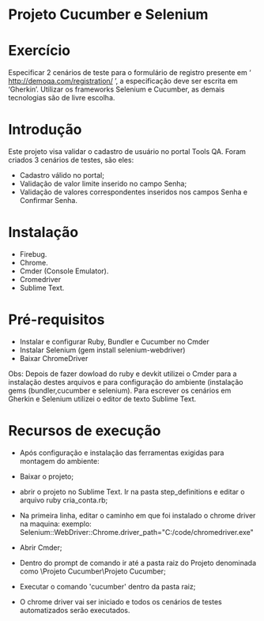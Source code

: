 # Projeto Cucumber e Selenium

# Exercício

Especificar 2 cenários de teste para o formulário de registro presente em ‘ http://demoqa.com/registration/ ’, a especificação deve ser escrita em ‘Gherkin’. Utilizar os frameworks Selenium e Cucumber, as demais tecnologias são de livre escolha.

# Introdução
Este projeto visa validar o cadastro de usuário no portal Tools QA. Foram criados 3 cenários de testes, são eles:
-	Cadastro válido no portal;
-	Validação de valor limite inserido no campo Senha;
-	Validação de valores correspondentes inseridos nos campos Senha e Confirmar Senha.

# Instalação
 - Firebug.
 - Chrome.
 - Cmder (Console Emulator).
 - Cromedriver
 - Sublime Text.

# Pré-requisitos

 - Instalar e configurar Ruby, Bundler e Cucumber no Cmder
 - Instalar Selenium (gem install selenium-webdriver)
 - Baixar ChromeDriver

Obs: Depois de fazer dowload do ruby e devkit utilizei o Cmder para a instalação destes arquivos e para configuração do ambiente (instalação gems (bundler,cucumber e selenium).
Para escrever os cenários em Gherkin e Selenium utilizei o editor de texto Sublime Text.

# Recursos de execução

 - Após configuração e instalação das ferramentas exigidas para montagem do ambiente:
 - Baixar o projeto;
 - abrir o projeto no Sublime Text. Ir na pasta step_definitions e editar o arquivo ruby cria_conta.rb;
 - Na primeira linha, editar o caminho em que foi instalado o chrome driver na maquina:
   exemplo: Selenium::WebDriver::Chrome.driver_path="C:/code/chromedriver.exe" 

 - Abrir Cmder;
 - Dentro do prompt de comando ir até a pasta raiz do Projeto denominada como \Projeto Cucumber\Projeto Cucumber;
 - Executar o comando 'cucumber' dentro da pasta raiz;
 - O chrome driver vai ser iniciado e todos os cenários de testes automatizados serão executados.
